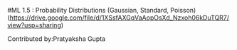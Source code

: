 #ML 1.5 : Probability Distributions (Gaussian, Standard, Poisson)
(https://drive.google.com/file/d/1XSsfAXGqVaAopOsXd_Nzxoh06kDuTQR7/view?usp=sharing)


Contributed by:Pratyaksha Gupta
